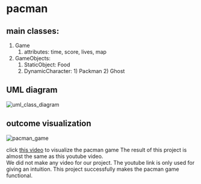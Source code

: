 # pacman

## main classes:

1) Game
    1) attributes: time, score, lives, map
2) GameObjects:
    1) StaticObject:
            Food
    2) DynamicCharacter:
            1) Packman
            2) Ghost 
            

## UML diagram
![uml_class_diagram](https://user-images.githubusercontent.com/46351057/50719469-29fd7400-10d7-11e9-8ea2-be188ac2cb45.PNG)

## outcome visualization
![pacman_game](https://user-images.githubusercontent.com/46351057/50719341-a98a4380-10d5-11e9-8728-f1b5b5021d8e.jpg)

click [this video](https://www.youtube.com/watch?v=AuoH0vz3Mqk) to visualize the pacman game
The result of this project is almost the same as this youtube video.  
We did not make any video for our project. 
The youtube link is only used for giving an intuition. This project successfully makes the pacman game functional. 
